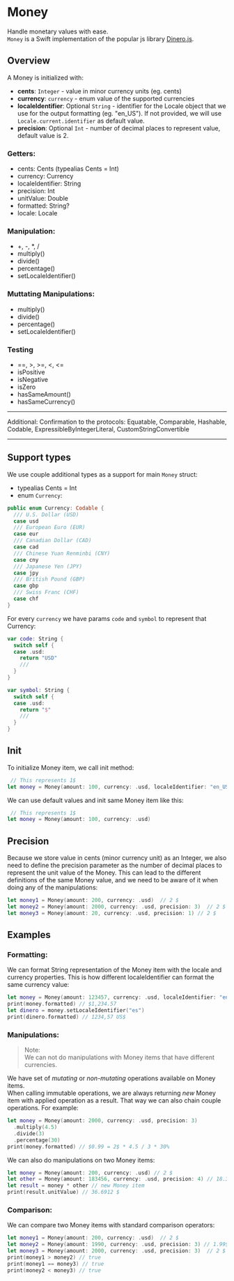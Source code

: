 #  Money

Handle monetary values with ease.  
`Money` is a Swift implementation of the popular js library [Dinero.js](https://dinerojs.com/).

## Overview  

A Money is initialized with:
- **cents**: `Integer` - value in minor currency units (eg. cents)
- **currency**: `currency` - enum value of the supported currencies
- **localeIdentifier**: Optional `String` - identifier for the Locale object that we use for the output formatting (eg. "en_US"). If not provided, we will use `Locale.current.identifier` as default value.
- **precision**: Optional `Int` - number of decimal places to represent value, default value is 2.

### Getters:
- cents: Cents (typealias Cents = Int)
- currency: Currency
- localeIdentifier: String
- precision: Int
- unitValue: Double
- formatted: String?
- locale: Locale
### Manipulation:
- +, -, *, /
- multiply()
- divide()
- percentage()
- setLocaleIdentifier()
### Muttating Manipulations:
- multiply()
- divide()
- percentage()
- setLocaleIdentifier()
### Testing
- ==, >, >=, <, <= 
- isPositive
- isNegative
- isZero
- hasSameAmount()
- hasSameCurrency()
---
Additional: Confirmation to the protocols: Equatable, Comparable, Hashable, Codable, ExpressibleByIntegerLiteral, CustomStringConvertible    
  
---

## Support types  

We use couple additional types as a support for main `Money` struct:
- typealias Cents = Int
- enum `Currency`:
``` swift
public enum Currency: Codable {
  /// U.S. Dollar (USD)
  case usd
  /// European Euro (EUR)
  case eur
  /// Canadian Dollar (CAD)
  case cad
  /// Chinese Yuan Renminbi (CNY)
  case cny
  /// Japanese Yen (JPY)
  case jpy
  /// British Pound (GBP)
  case gbp
  /// Swiss Franc (CHF)
  case chf
}
```

For every `currency` we have params `code` and `symbol` to represent that Currency:
``` swift
var code: String {
  switch self {
  case .usd:
    return "USD"
    ///
  }
}

var symbol: String {
  switch self {
  case .usd:
    return "$"
    ///
  }
}
```

## Init

To initialize Money item, we call init method:  
``` swift
 // This represents 1$
let money = Money(amount: 100, currency: .usd, localeIdentifier: "en_US", precision: 2)
```
We can use default values and init same Money item like this:  
``` swift
 // This represents 1$
let money = Money(amount: 100, currency: .usd)
```  

## Precision
Because we store value in cents (minor currency unit) as an Integer, we also need to define the precision parameter as the number of decimal places to represent the unit value of the Money. This can lead to the different definitions of the same Money value, and we need to be aware of it when doing any of the manipulations:
``` swift
let money1 = Money(amount: 200, currency: .usd)  // 2 $
let money2 = Money(amount: 2000, currency: .usd, precision: 3)  // 2 $
let money3 = Money(amount: 20, currency: .usd, precision: 1) // 2 $
```

## Examples

### Formatting:
We can format String representation of the Money item with the locale and currency properties. This is how different localeIdentifier can format the same currency value:
``` swift 
let money = Money(amount: 123457, currency: .usd, localeIdentifier: "en_US")
print(money.formatted) // $1,234.57
let dinero = money.setLocaleIdentifier("es")
print(dinero.formatted) // 1234,57 US$
```

### Manipulations:  
> Note:  
> We can not do manipulations with Money items that have different currencies.  

We have set of *mutating* or *non-mutating* operations available on Money items.  
When calling immutable operations, we are always returning *new* Money item with applied operation as a result. That way we can also chain couple operations. For example:
``` swift
let money = Money(amount: 2000, currency: .usd, precision: 3)
  .multiply(4.5)
  .divide(3)
  .percentage(30)
print(money.formatted) // $0.99 = 2$ * 4.5 / 3 * 30%
```
We can also do manipulations on two Money items:
``` swift
let money = Money(amount: 200, currency: .usd) // 2 $
let other = Money(amount: 183456, currency: .usd, precision: 4) // 18.3456 $
let result = money * other // new Money item
print(result.unitValue) // 36.6912 $
```

### Comparison:
We can compare two Money items with standard comparison operators:
``` swift
let money1 = Money(amount: 200, currency: .usd)  // 2 $
let money2 = Money(amount: 1990, currency: .usd, precision: 3) // 1.99$
let money3 = Money(amount: 2000, currency: .usd, precision: 3)  // 2 $
print(money1 > money2) // true
print(money1 == money3) // true
print(money2 < money3) // true
```
